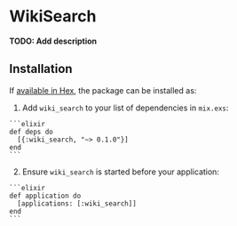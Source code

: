 # WikiSearch

**TODO: Add description**

## Installation

If [available in Hex](https://hex.pm/docs/publish), the package can be installed as:

  1. Add `wiki_search` to your list of dependencies in `mix.exs`:

    ```elixir
    def deps do
      [{:wiki_search, "~> 0.1.0"}]
    end
    ```

  2. Ensure `wiki_search` is started before your application:

    ```elixir
    def application do
      [applications: [:wiki_search]]
    end
    ```

